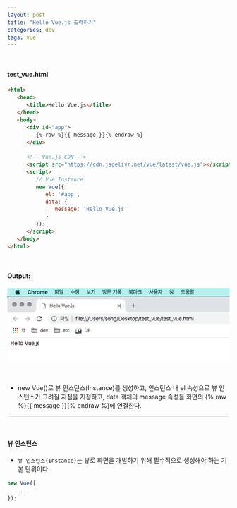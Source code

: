 ```yaml
---
layout: post
title: "Hello Vue.js 출력하기"
categories: dev
tags: vue
---
```


<br>

#### test_vue.html

```html
<html>
   <head>
      <title>Hello Vue.js</title>
   </head>
   <body>
      <div id="app">
         {% raw %}{{ message }}{% endraw %}
      </div>
      
      <!-- Vue.js CDN -->
      <script src="https://cdn.jsdelivr.net/vue/latest/vue.js"></script>
      <script>
         // Vue Instance
         new Vue({
            el: '#app',
            data: {
               message: 'Hello Vue.js'
            }
         });
      </script>
   </body>
</html>
```

<br>

#### Output:

![img](/assets/img/vue-01-01.png)

<br>

- new Vue()로 뷰 인스턴스(Instance)를 생성하고, 인스턴스 내 el 속성으로 뷰 인스턴스가 그려질 지점을 지정하고, data 객체의 message 속성을 화면의 {% raw %}{{ message }}{% endraw %}에 연결한다.

------

<br>

#### 뷰 인스턴스

- `뷰 인스턴스(Instance)`는 뷰로 화면을 개발하기 위해 필수적으로 생성해야 하는 기본 단위이다.

```js
new Vue({
   ...
});
```

<br>
